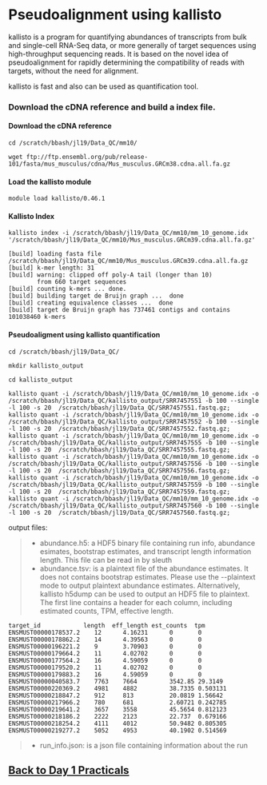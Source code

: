 # Pseudoalignment using kallisto

kallisto is a program for quantifying abundances of transcripts from bulk and single-cell RNA-Seq data, or more generally of target sequences using high-throughput sequencing reads.
It is based on the novel idea of pseudoalignment for rapidly determining the compatibility of reads with targets, without the need for alignment.


kallisto is fast and also can be used as quantification tool.

### Download the cDNA reference and build a index file.

#### Download the cDNA reference
```
cd /scratch/bbash/jl19/Data_QC/mm10/

wget ftp://ftp.ensembl.org/pub/release-101/fasta/mus_musculus/cdna/Mus_musculus.GRCm38.cdna.all.fa.gz
```
#### Load the kallisto module
```
module load kallisto/0.46.1
```

#### Kallisto Index

```
kallisto index -i /scratch/bbash/jl19/Data_QC/mm10/mm_10_genome.idx '/scratch/bbash/jl19/Data_QC/mm10/Mus_musculus.GRCm39.cdna.all.fa.gz' 

[build] loading fasta file /scratch/bbash/jl19/Data_QC/mm10/Mus_musculus.GRCm39.cdna.all.fa.gz
[build] k-mer length: 31
[build] warning: clipped off poly-A tail (longer than 10)
        from 660 target sequences
[build] counting k-mers ... done.
[build] building target de Bruijn graph ...  done 
[build] creating equivalence classes ...  done
[build] target de Bruijn graph has 737461 contigs and contains 101038460 k-mers 
```
#### Pseudoaligment using kallisto quantification

```
cd /scratch/bbash/jl19/Data_QC/

mkdir kallisto_output 

cd kallisto_output
```
```
kallisto quant -i /scratch/bbash/jl19/Data_QC/mm10/mm_10_genome.idx -o /scratch/bbash/jl19/Data_QC/kallisto_output/SRR7457551 -b 100 --single -l 100 -s 20  /scratch/bbash/jl19/Data_QC/SRR7457551.fastq.gz;
kallisto quant -i /scratch/bbash/jl19/Data_QC/mm10/mm_10_genome.idx -o /scratch/bbash/jl19/Data_QC/kallisto_output/SRR7457552 -b 100 --single -l 100 -s 20  /scratch/bbash/jl19/Data_QC/SRR7457552.fastq.gz;
kallisto quant -i /scratch/bbash/jl19/Data_QC/mm10/mm_10_genome.idx -o /scratch/bbash/jl19/Data_QC/kallisto_output/SRR7457555 -b 100 --single -l 100 -s 20  /scratch/bbash/jl19/Data_QC/SRR7457555.fastq.gz;
kallisto quant -i /scratch/bbash/jl19/Data_QC/mm10/mm_10_genome.idx -o /scratch/bbash/jl19/Data_QC/kallisto_output/SRR7457556 -b 100 --single -l 100 -s 20  /scratch/bbash/jl19/Data_QC/SRR7457556.fastq.gz;
kallisto quant -i /scratch/bbash/jl19/Data_QC/mm10/mm_10_genome.idx -o /scratch/bbash/jl19/Data_QC/kallisto_output/SRR7457559 -b 100 --single -l 100 -s 20  /scratch/bbash/jl19/Data_QC/SRR7457559.fastq.gz;
kallisto quant -i /scratch/bbash/jl19/Data_QC/mm10/mm_10_genome.idx -o /scratch/bbash/jl19/Data_QC/kallisto_output/SRR7457560 -b 100 --single -l 100 -s 20  /scratch/bbash/jl19/Data_QC/SRR7457560.fastq.gz;
```

output files:

> - abundance.h5: a HDF5 binary file containing run info, abundance esimates, bootstrap estimates, and transcript length information length. This file can be read in by sleuth
> - abundance.tsv: is a plaintext file of the abundance estimates. It does not contains bootstrap estimates. Please use the --plaintext mode to output plaintext abundance estimates. Alternatively, kallisto h5dump can be used to output an HDF5 file to plaintext. The first line contains a header for each column, including estimated counts, TPM, effective length.
```
target_id            length  eff_length est_counts  tpm
ENSMUST00000178537.2    12      4.16231      0       0
ENSMUST00000178862.2    14      4.39563      0       0
ENSMUST00000196221.2    9       3.70903      0       0
ENSMUST00000179664.2    11      4.02702      0       0
ENSMUST00000177564.2    16      4.59059      0       0
ENSMUST00000179520.2    11      4.02702      0       0
ENSMUST00000179883.2    16      4.59059      0       0
ENSMUST00000040583.7    7763    7664         3542.85 29.3149
ENSMUST00000220369.2    4981    4882         38.7335 0.503131
ENSMUST00000218847.2    912     813          20.0819 1.56642
ENSMUST00000217966.2    780     681          2.60721 0.242785
ENSMUST00000219641.2    3657    3558         45.5654 0.812123
ENSMUST00000218186.2    2222    2123         22.737  0.679166
ENSMUST00000218254.2    4111    4012         50.9482 0.805305
ENSMUST00000219277.2    5052    4953         40.1902 0.514569
```


> - run_info.json: is a json file containing information about the run


## [Back to Day 1 Practicals](rna-seq-wes-data-analysis-day1.md/#day-1-practicals)
